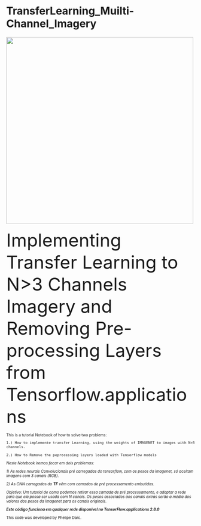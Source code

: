 # TransferLearning_Muilti-Channel_Imagery
<img src="https://www.gov.br/cbpf/pt-br/assuntos/noticias/inscricao-para-duas-bolsas-pibic-ate-terca-09/cbpf-1.png"  width="500" />

<font size="50"> Implementing Transfer Learning to N>3 Channels Imagery and Removing Pre-processing Layers from Tensorflow.applications

    
<font size="1">
This is a tutorial Notebook of how to solve two problems:
    
    1.) How to implemente transfer Learning, using the weights of IMAGENET to images with N>3 channels.
    
    2.) How to Remove the peprocessing layers loaded with Tensorflow models
    

*Neste Notebook iremos focar em dois problemas:*
  
*1) As redes neurais Convolucionais pré carregadas do tensorflow, com os pesos da imagenet, só aceitam imagens com 3 canais (RGB).*

*2) As CNN carregadas do **TF** vêm com camadas de pré processamento embutidas.*

*Objetivo: Um tutorial de como podemos retirar essa camada de pré* 
*processamento, e adaptar a rede para que ela possa ser usada com N canais.*
*Os pesos associados aos canais extras serão a média dos valores dos pesos da Imagenet para os canais originais.*


    
***Este código funciona em qualquer rede disponível no TensorFlow.applications 2.8.0***
    
This code was developed by Phelipe Darc.

